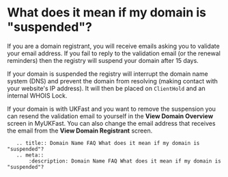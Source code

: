 # What does it mean if my domain is "suspended"?

If you are a domain registrant, you will receive emails asking you to validate your email address. If you fail to reply to the validation email (or the renewal reminders) then the registry will suspend your domain after 15 days.

If your domain is suspended the registry will interrupt the domain name system (DNS) and prevent the domain from resolving (making contact with your website's IP address). It will then be placed on `ClientHold` and an internal WHOIS Lock.

If your domain is with UKFast and you want to remove the suspension you can resend the validation email to yourself in the **View Domain Overview** screen in MyUKFast. You can also change the email address that receives the email from the **View Domain Registrant** screen.

```eval_rst
   .. title:: Domain Name FAQ What does it mean if my domain is "suspended"?
   .. meta::
       :description: Domain Name FAQ What does it mean if my domain is "suspended"?
```
